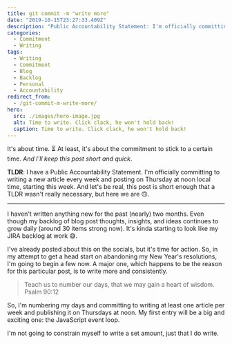 ```yaml
---
title: git commit -m "write more"
date: "2019-10-15T23:27:33.409Z"
description: "Public Accountability Statement: I'm officially committing to writing a new article every week and posting on Thursday at noon local time, starting this week."
categories:
  - Commitment
  - Writing
tags:
  - Writing
  - Commitment
  - Blog
  - Backlog
  - Personal
  - Accountability
redirect_from:
  - /git-commit-m-write-more/
hero:
  src: ./images/hero-image.jpg
  alt: Time to write. Click clack, he won't hold back!
  caption: Time to write. Click clack, he won't hold back!
---
```


It's about time. ⏳
At least, it's about the commitment to stick to a certain time.
_And I'll keep this post short and quick_.

**TLDR**: I have a Public Accountability Statement.
I'm officially committing to writing a new article every week and posting on Thursday at noon local time, starting this week.
And let's be real, this post is short enough that a TLDR wasn't really necessary, but here we are 🙃.

---

I haven't written anything new for the past (nearly) two months.
Even though my backlog of blog post thoughts, insights, and ideas continues to grow daily (around 30 items strong now).
It's kinda starting to look like my JIRA backlog at work 😅.

I've already posted about this on the socials, but it's time for action.
So, in my attempt to get a head start on abandoning my New Year's resolutions, I'm going to begin a few now.
A major one, which happens to be the reason for this particular post, is to write more and consistently.

> Teach us to number our days, that we may gain a heart of wisdom.
> Psalm 90:12

So, I'm numbering my days and committing to writing at least one article per week and publishing it on Thursdays at noon.
My first entry will be a big and exciting one: the JavaScript event loop.

I'm not going to constrain myself to write a set amount, just that I do write.

